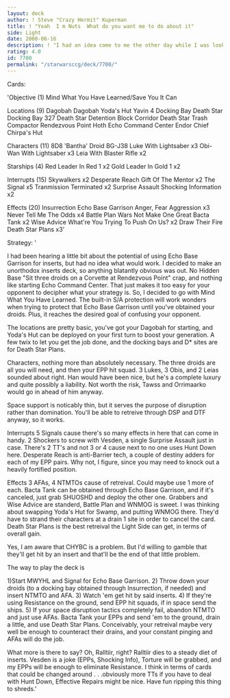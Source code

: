 ```yaml
---
layout: deck
author: ! Steve "Crazy Hermit" Kuperman
title: ! "Yeah  I m Nuts  What do you want me to do about it"
side: Light
date: 2000-06-16
description: ! "I had an idea come to me the other day while I was looking at my 3A cards. This is the manifestation."
rating: 4.0
id: 7700
permalink: "/starwarsccg/deck/7700/"
---
```

Cards: 

'Objective (1)
Mind What You Have Learned/Save You It Can

Locations (9)
Dagobah
Dagobah Yoda's Hut
Yavin 4 Docking Bay
Death Star Docking Bay 327
Death Star Detention Block Corridor
Death Star Trash Compactor
Rendezvous Point
Hoth Echo Command Center
Endor Chief Chirpa's Hut

Characters (11)
8D8
'Bantha' Droid
BG-J38
Luke With Lightsaber x3
Obi-Wan With Lightsaber x3
Leia With Blaster Rifle x2

Starships (4)
Red Leader In Red 1 x2
Gold Leader In Gold 1 x2

Interrupts (15)
Skywalkers x2
Desperate Reach
Gift Of The Mentor x2
The Signal x5
Tranmission Terminated x2
Surprise Assault
Shocking Information x2

Effects (20)
Insurrection
Echo Base Garrison
Anger, Fear Aggression x3
Never Tell Me The Odds x4
Battle Plan
Wars Not Make One Great
Bacta Tank x2
Wise Advice
What're You Trying To Push On Us? x2
Draw Their Fire
Death Star Plans x3'

Strategy: '

I had been hearing a little bit about the potential of using Echo Base Garrison for inserts, but had no idea what would work. I decided to make an unorthodox inserts deck, so anything blatantly obvious was out. No Hidden Base "Sit three droids on a Corvette at Rendezvous Point" crap, and nothing like starting Echo Command Center. That just makes it too easy for your opponent to decipher what your strategy is. So, I decided to go with Mind What You Have Learned. The built-in S/A protection will work wonders when trying to protect that Echo Base Garrison until you've obtained your droids. Plus, it reaches the desired goal of confusing your opponent.

The locations are pretty basic, you've got your Dagobah for starting, and Yoda's Hut can be deployed on your first turn to boost your generation. A few twix to let you get the job done, and the docking bays and D* sites are for Death Star Plans.

Characters, nothing more than absolutely necessary. The three droids are all you will need, and then your EPP hit squad. 3 Lukes, 3 Obis, and 2 Leias sounded about right. Han would have been nice, but he's a complete luxury and quite possibly a liability. Not worth the risk, Tawss and Orrimaarko would go in ahead of him anyway.

Space support is noticably thin, but it serves the purpose of disruption rather than domination. You'll be able to retreive through DSP and DTF anyway, so it works.

Interrupts 5 Signals cause there's so many effects in here that can come in handy. 2 Shockers to screw with Vesden, a single Surprise Assault just in case. There's 2 TT's and not 3 or 4 cause next to no one uses Hunt Down here. Desperate Reach is anti-Barrier tech, a couple of destiny adders for each of my EPP pairs. Why not, I figure, since you may need to knock out a heavily fortified position.

Effects 3 AFAs, 4 NTMTOs cause of retreival. Could maybe use 1 more of each. Bacta Tank can be obtained through Echo Base Garrison, and if it's canceled, just grab SHUOSHD and deploy the other one. Grabbers and Wise Advice are standerd, Battle Plan and WNMOG is sweet. I was thinking about swapping Yoda's Hut for Swamp, and putting WNMOG there. They'd have to strand their characters at a drain 1 site in order to cancel the card. Death Star Plans is the best retreival the Light Side can get, in terms of overall gain.

Yes, I am aware that CHYBC is a problem. But I'd willing to gamble that they'll get hit by an insert and that'll be the end of that little problem.

The way to play the deck is

1)Start MWYHL and Signal for Echo Base Garrison.
2) Throw down your droids (to a docking bay obtained through Insurrection, if needed) and insert NTMTO and AFA.
3) Watch 'em get hit by said inserts.
4) If they're using Resistance on the ground, send EPP hit squads, if in space send the ships.
5) If your space disruption tactics completely fail, abandon NTMTO and just use AFAs. Bacta Tank your EPPs and send 'em to the ground, drain a little, and use Death Star Plans. Conceivably, your retreival maybe very well be enough to counteract their drains, and your constant pinging and AFAs will do the job.

What more is there to say? Oh, Ralltiir, right? Ralltiir dies to a steady diet of inserts. Vesden is a joke (EPPs, Shocking Info), Torture will be grabbed, and my EPPs will be enough to eliminate Resistance. I think in terms of cards that could be changed around . . .obviously more TTs if you have to deal with Hunt Down, Effective Repairs might be nice. Have fun ripping this thing to shreds.'
